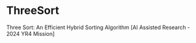 # ThreeSort
Three Sort: An Efficient Hybrid Sorting Algorithm [AI Assisted Research - 2024 YR4 Mission]
